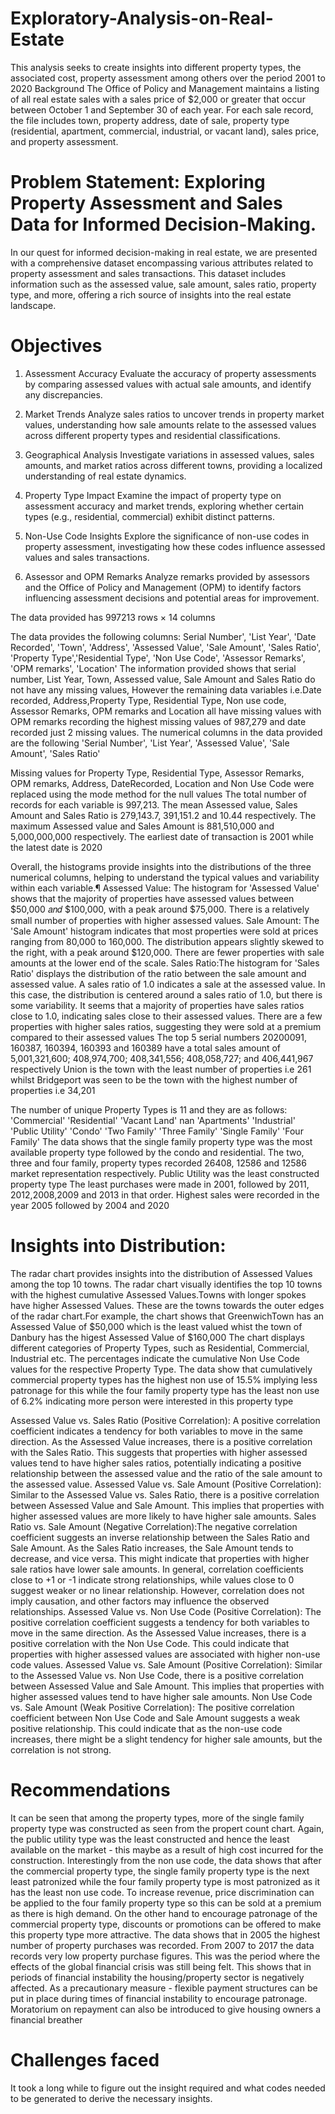 # Exploratory-Analysis-on-Real-Estate
This analysis seeks to create insights into different property types, the associated cost, property assessment among others over the period 2001 to 2020
Background 
The Office of Policy and Management maintains a listing of all real estate sales with a sales price of $2,000 or greater that occur between October 1 and September 30 of each year. For each sale record, the file includes town, property address, date of sale, property type (residential, apartment, commercial, industrial, or vacant land), sales price, and property assessment.

# Problem Statement:  Exploring Property Assessment and Sales Data for Informed Decision-Making. 
In our quest for informed decision-making in real estate, we are presented with a comprehensive dataset encompassing various attributes related to property assessment and sales transactions. 
This dataset includes information such as the assessed value, sale amount, sales ratio, property type, and more, offering a rich source of insights into the real estate landscape.

# Objectives 
1. Assessment Accuracy Evaluate the accuracy of property assessments by comparing assessed 
values with actual sale amounts, and identify any discrepancies.

2. Market Trends Analyze sales ratios to uncover trends in property market values, 
understanding how sale amounts relate to the assessed values across different property types and 
residential classifications.

3. Geographical Analysis Investigate variations in assessed values, sales amounts, and market 
ratios across different towns, providing a localized understanding of real estate dynamics.

4. Property Type Impact Examine the impact of property type on assessment accuracy and 
market trends, exploring whether certain types (e.g., residential, commercial) exhibit distinct 
patterns.

5. Non-Use Code Insights Explore the significance of non-use codes in property assessment, 
investigating how these codes influence assessed values and sales transactions.

6. Assessor and OPM Remarks Analyze remarks provided by assessors and the Office of Policy 
and Management (OPM) to identify factors influencing assessment decisions and potential areas 
for improvement.

The data provided has 997213 rows × 14 columns

The data provides the following columns: Serial Number', 'List Year', 'Date Recorded', 'Town', 'Address', 'Assessed Value', 'Sale Amount', 'Sales Ratio', 'Property Type','Residential Type', 'Non Use Code', 'Assessor Remarks', 'OPM remarks', 'Location'
The information provided shows that serial number, List Year, Town,  Assessed value, Sale Amount and Sales Ratio do not have any missing values,
However the remaining data variables i.e.Date recorded, Address,Property Type, Residential Type, Non use code, Assessor Remarks, OPM remarks and Location all have missing values with OPM remarks recording the highest missing values of 987,279 and date recorded just 2 missing values.
The numerical columns in the data provided are the following 'Serial Number', 'List Year', 'Assessed Value', 'Sale Amount', 'Sales Ratio'

Missing values for Property Type, Residential Type, Assessor Remarks, OPM remarks, Address, DateRecorded, Location and Non Use Code were replaced using the mode method for the null values
The total number of records for each variable is 997,213. The mean Assessed value, Sales Amount and Sales Ratio is 279,143.7, 391,151.2 and 10.44 respectively. The maximum Assessed value and Sales Amount is 881,510,000 and 5,000,000,000 respectively. The earliest date of transaction is 2001 while the latest date is 2020

Overall, the histograms provide insights into the distributions of the three numerical columns, helping to understand the typical values and variability within each variable.¶
Assessed Value: The histogram for 'Assessed Value' shows that the majority of properties have assessed values between  $50,000 𝑎𝑛𝑑 $100,000, with a peak around $75,000. There is a relatively small number of properties with higher assessed values. Sale Amount:
The 'Sale Amount' histogram indicates that most properties were sold at prices ranging from 80,000 to 160,000. The distribution appears slightly skewed to the right, with a peak around $120,000. There are fewer properties with sale amounts at the lower end of the scale. 
Sales Ratio:The histogram for 'Sales Ratio' displays the distribution of the ratio between the sale amount and assessed value. A sales ratio of 1.0 indicates a sale at the assessed value. In this case, the distribution is centered around a sales ratio of 1.0, but there is some variability. It seems that a majority of properties have sales ratios close to 1.0, indicating sales close to their assessed values. There are a few properties with higher sales ratios, suggesting they were sold at a premium compared to their assessed values
The top 5 serial numbers 20200091, 160387, 160394, 160393 and 160389 have a total sales amount of 5,001,321,600; 408,974,700; 408,341,556; 408,058,727; and 406,441,967 respectively
Union is the town with the least number of properties i.e 261 whilst Bridgeport was seen to be the town with the highest number of properties i.e 34,201

The number of unique Property Types is 11 
 and they are as follows: 'Commercial' 'Residential' 'Vacant Land' nan 'Apartments' 'Industrial' 'Public Utility' 'Condo' 'Two Family' 'Three Family' 'Single Family' 'Four Family'
 The data shows that the single family property type was the most available property type followed by the condo and residential. The two, three and four family, property types recorded 26408, 12586 and 12586 market representation respectively. Public Utility was the least constructed property type
 The least purchases were made in 2001, followed by 2011, 2012,2008,2009 and 2013 in that order. Highest sales were recorded in the year 2005 followed by 2004 and 2020
 
# Insights into Distribution:
The radar chart provides insights into the distribution of Assessed Values among the top 10 towns. The radar chart visually identifies the top 10 towns with the highest cumulative Assessed Values.Towns with longer spokes have higher Assessed Values. These are the towns towards the outer edges of the radar chart.For example, the chart shows that GreenwichTown has an Assessed Value of $50,000 which is the least valued whist the town of Danbury has the higest Assessed Value of $160,000
 The chart displays different categories of Property Types, such as Residential, Commercial, Industrial etc. The percentages indicate the cumulative Non Use Code values for the respective Property Type. The data show that cumulatively commercial property types has the highest non use of 15.5% implying less patronage for this while the four family property type has the least non use  of 6.2% indicating more person were interested in this property type
 
 Assessed Value vs. Sales Ratio (Positive Correlation):  A positive correlation coefficient indicates a tendency for both variables to move in the same direction. As the Assessed Value increases, there is a positive correlation with the Sales Ratio. This suggests that properties with higher assessed values tend to have higher sales ratios, potentially indicating a positive relationship between the assessed value and the ratio of the sale amount to the assessed value. 
Assessed Value vs. Sale Amount (Positive Correlation):
Similar to the Assessed Value vs. Sales Ratio, there is a positive correlation between Assessed Value and Sale Amount. This implies that properties with higher assessed values are more likely to have higher sale amounts. Sales Ratio vs. Sale Amount (Negative Correlation):The negative correlation coefficient suggests an inverse relationship between the Sales Ratio and Sale Amount. As the Sales Ratio increases, the Sale Amount tends to decrease, and vice versa. This might indicate that properties with higher sale ratios have lower sale amounts. In general, correlation coefficients close to +1 or -1 indicate strong relationships, while values close to 0 suggest weaker or no linear relationship. However, correlation does not imply causation, and other factors may influence the observed relationships.
Assessed Value vs. Non Use Code (Positive Correlation):
The positive correlation coefficient suggests a tendency for both variables to move in the same direction. As the Assessed Value increases, there is a positive correlation with the Non Use Code. This could indicate that properties with higher assessed values are associated with higher non-use code values. Assessed Value vs. Sale Amount (Positive Correlation):
Similar to the Assessed Value vs. Non Use Code, there is a positive correlation between Assessed Value and Sale Amount. This implies that properties with higher assessed values tend to have higher sale amounts. Non Use Code vs. Sale Amount (Weak Positive Correlation):
The positive correlation coefficient between Non Use Code and Sale Amount suggests a weak positive relationship. This could indicate that as the non-use code increases, there might be a slight tendency for higher sale amounts, but the correlation is not strong.

# Recommendations

It can be seen that among the property types, more of the single family property type was constructed as seen from the propert count chart. Again, the public utility type was the least constructed and hence the least available on the market - this maybe as a result of high cost incurred for the construction. Interestingly from the non use code, the data shows that after the commercial property type, the single family property type is the next least patronized while the four family property type is most patronized as it has the least non use code. To increase revenue, price discrimination can be applied to the four family property type so this can be sold at a premium as there is high demand. On the other hand to encourage patronage of the commercial property type, discounts or promotions can be offered to make this property type more attractive.
The data shows that in 2005 the highest number of property purchases was recorded. From 2007 to 2017 the data records very low property purchase figures. This was the period where the effects of the global financial crisis was still being felt. This shows that in periods of financial instability the housing/property sector is negatively affected. As a precautionary measure - flexible payment structures can be put in place during times of financial instability to encourage patronage. Moratorium on repayment can also be introduced to give housing owners a financial breather

# Challenges faced
It took a long while to figure out the insight required and what codes needed to be generated to derive the necessary insights.


